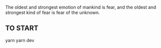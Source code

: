 The oldest and strongest emotion of mankind is fear, and the oldest and strongest kind of fear is fear of the unknown.

## TO START ##
yarn
yarn dev
